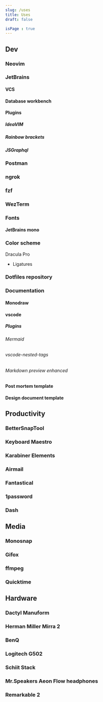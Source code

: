 ```yaml
---
slug: /uses
title: Uses
draft: false

isPage : true
---
```


## Dev

### Neovim

### JetBrains

#### VCS

#### Database workbench

#### Plugins

##### IdeaVIM

##### Rainbow brackets

##### JSGraphql


### Postman

### ngrok

### fzf

### WezTerm

### Fonts

#### JetBrains mono

### Color scheme

Dracula Pro
- Ligatures

### Dotfiles repository

### Documentation

#### Monodraw

#### vscode

##### Plugins

###### Mermaid

###### vscode-nested-tags

###### Markdown preview enhanced

#### Post mortem template

#### Design document template

## Productivity

### BetterSnapTool

### Keyboard Maestro

### Karabiner Elements

### Airmail

### Fantastical

### 1password

### Dash

## Media

### Monosnap

### Gifox

### ffmpeg

### Quicktime

## Hardware

### Dactyl Manuform

### Herman Miller Mirra 2

### BenQ

### Logitech G502

### Schiit Stack

### Mr.Speakers Aeon Flow headphones

### Remarkable 2
